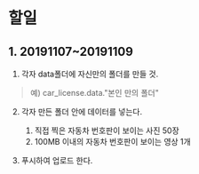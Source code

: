 # 할일
## 1. 20191107~20191109
1. 각자 data폴더에 자신만의 폴더를 만들 것.

> 예) car_license.data."본인 만의 폴더"

2. 각자 만든 폴더 안에 데이터를 넣는다.

    1. 직접 찍은 자동차 번호판이 보이는 사진 50장
    2. 100MB 이내의 자동차 번호판이 보이는 영상 1개

3. 푸시하여 업로드 한다.

